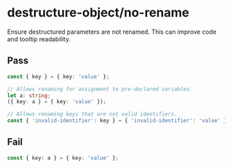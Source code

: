 # destructure-object/no-rename

Ensure destructured parameters are not renamed. This can improve code and tooltip readability.

## Pass

```ts
const { key } = { key: 'value' };

// Allows renaming for assignment to pre-declared variables.
let a: string;
({ key: a } = { key: 'value' });

// Allows renaming keys that are not valid identifiers.
const { 'invalid-identifier': key } = { 'invalid-identifier': 'value' };


```

## Fail

```ts
const { key: a } = { key: 'value' };
```
